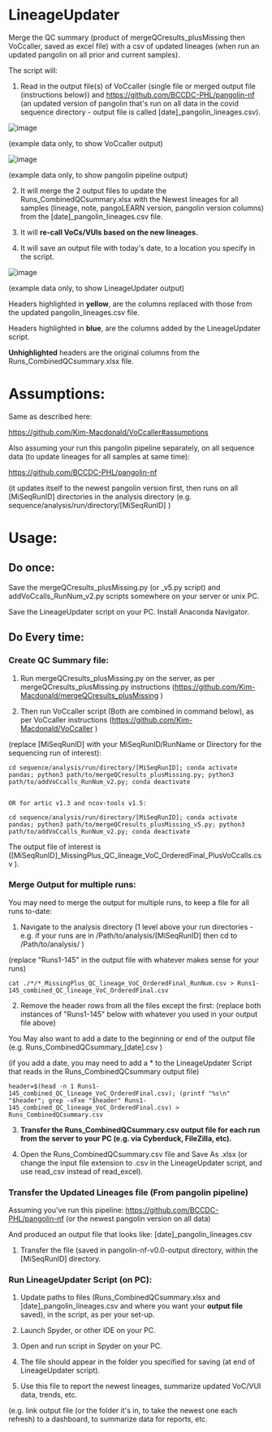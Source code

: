 # LineageUpdater

Merge the QC summary (product of mergeQCresults_plusMissing then VoCcaller, saved as excel file) with a csv of updated lineages (when run an updated pangolin on all prior and current samples).

The script will: 

1. Read in the output file(s) of VoCcaller (single file or merged output file (instructions below)) and https://github.com/BCCDC-PHL/pangolin-nf (an updated version of pangolin that's run on all data in the covid sequence directory - output file is called [date]_pangolin_lineages.csv). 

![image](https://user-images.githubusercontent.com/72042148/117079561-dcb65f00-acf0-11eb-826c-2b0b07cdd9f1.png)

(example data only, to show VoCcaller output)


![image](https://user-images.githubusercontent.com/72042148/117081476-cd391500-acf4-11eb-9f3a-e26a31dc75f1.png)

(example data only, to show pangolin pipeline output)


2. It will </b>merge the 2 output files to update the Runs_CombinedQCsummary.xlsx with the Newest lineages for all samples</b> (lineage, note, pangoLEARN version, pangolin version columns) from the [date]_pangolin_lineages.csv file. 



3. It will <b>re-call VoCs/VUIs based on the new lineages.</b> 

4. It will save an output file with today's date, to a location you specify in the script. 

![image](https://user-images.githubusercontent.com/72042148/117085402-7d5f4b80-acfe-11eb-99f1-98ce120d9ae9.png)

(example data only, to show LineageUpdater output)


Headers highlighted in <b>yellow</b>, are the columns replaced with those from the updated pangolin_lineages.csv file.

Headers highlighted in <b>blue</b>, are the columns added by the LineageUpdater script.

<b>Unhighlighted</b> headers are the original columns from the Runs_CombinedQCsummary.xlsx file. 



# Assumptions:

Same as described here:

https://github.com/Kim-Macdonald/VoCcaller#assumptions


Also assuming your run this pangolin pipeline separately, on all sequence data (to update lineages for all samples at same time):

https://github.com/BCCDC-PHL/pangolin-nf

(it updates itself to the newest pangolin version first, then runs on all [MiSeqRunID] directories in the analysis directory (e.g. sequence/analysis/run/directory/[MiSeqRunID] )


# Usage:

## Do once: 

Save the mergeQCresults_plusMissing.py (or _v5.py script) and addVoCcalls_RunNum_v2.py scripts somewhere on your server or unix PC.

Save the LineageUpdater script on your PC. Install Anaconda Navigator. 


## Do Every time:

### Create QC Summary file:

1. Run mergeQCresults_plusMissing.py on the server, as per mergeQCresults_plusMissing.py instructions (https://github.com/Kim-Macdonald/mergeQCresults_plusMissing )

2. Then run VoCcaller script (Both are combined in command below), as per VoCcaller instructions (https://github.com/Kim-Macdonald/VoCcaller ) 

(replace [MiSeqRunID] with your MiSeqRunID/RunName or Directory for the sequencing run of interest):

    cd sequence/analysis/run/directory/[MiSeqRunID]; conda activate pandas; python3 path/to/mergeQCresults_plusMissing.py; python3 path/to/addVoCcalls_RunNum_v2.py; conda deactivate


    OR for artic v1.3 and ncov-tools v1.5:

    cd sequence/analysis/run/directory/[MiSeqRunID]; conda activate pandas; python3 path/to/mergeQCresults_plusMissing_v5.py; python3 path/to/addVoCcalls_RunNum_v2.py; conda deactivate

The output file of interest is ([MiSeqRunID]_MissingPlus_QC_lineage_VoC_OrderedFinal_PlusVoCcalls.csv ).


### Merge Output for multiple runs:

You may need to merge the output for multiple runs, to keep a file for all runs to-date:


1. Navigate to the analysis directory (1 level above your run directories - e.g. if your runs are in /Path/to/analysis/[MiSeqRunID] then cd to /Path/to/analysis/ )

(replace "Runs1-145" in the output file with whatever makes sense for your runs)

    cat ./*/*_MissingPlus_QC_lineage_VoC_OrderedFinal_RunNum.csv > Runs1-145_combined_QC_lineage_VoC_OrderedFinal.csv

2. Remove the header rows from all the files except the first: (replace both instances of "Runs1-145" below with whatever you used in your output file above)

You May also want to add a date to the beginning or end of the output file (e.g. Runs_CombinedQCsummary_[date].csv ) 

(if you add a date, you may need to add a * to the LineageUpdater Script that reads in the Runs_CombinedQCsummary output file)

    header=$(head -n 1 Runs1-145_combined_QC_lineage_VoC_OrderedFinal.csv); (printf "%s\n" "$header"; grep -vFxe "$header" Runs1-145_combined_QC_lineage_VoC_OrderedFinal.csv) > Runs_CombinedQCsummary.csv

3. <b>Transfer the Runs_CombinedQCsummary.csv output file for each run from the server to your PC (e.g. via Cyberduck, FileZilla, etc).</b>

4. Open the Runs_CombinedQCsummary.csv file and Save As .xlsx (or change the input file extension to .csv in the LineageUpdater script, and use read_csv instead of read_excel).


### Transfer the Updated Lineages file (From pangolin pipeline)
Assuming you've run this pipeline: https://github.com/BCCDC-PHL/pangolin-nf (or the newest pangolin version on all data)

And produced an output file that looks like: [date]_pangolin_lineages.csv

1. Transfer the file (saved in pangolin-nf-v0.0-output directory, within the [MiSeqRunID] directory.


### Run LineageUpdater Script (on PC):

1. Update paths to files (Runs_CombinedQCsummary.xlsx and [date]_pangolin_lineages.csv and where you want your <b>output file</b> saved), in the script, as per your set-up.

2. Launch Spyder, or other IDE on your PC. 

3. Open and run script in Spyder on your PC.

4. The file should appear in the folder you specified for saving (at end of LineageUpdater script).

5. Use this file to report the newest lineages, summarize updated VoC/VUI data, trends, etc. 

(e.g. link output file (or the folder it's in, to take the newest one each refresh) to a dashboard, to summarize data for reports, etc.





